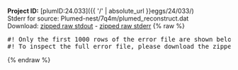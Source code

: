 **Project ID:** [plumID:24.033]({{ '/' | absolute_url }}eggs/24/033/)  
Stderr for source:  Plumed-nest/7q4m/plumed_reconstruct.dat   
Download: [zipped raw stdout](plumed_reconstruct.dat.plumed_master.stdout.txt.zip) - [zipped raw stderr](plumed_reconstruct.dat.plumed_master.stderr.txt.zip) 
{% raw %}
<pre>
#! Only the first 1000 rows of the error file are shown below
#! To inspect the full error file, please download the zipped raw stderr file above
</pre>
{% endraw %}
